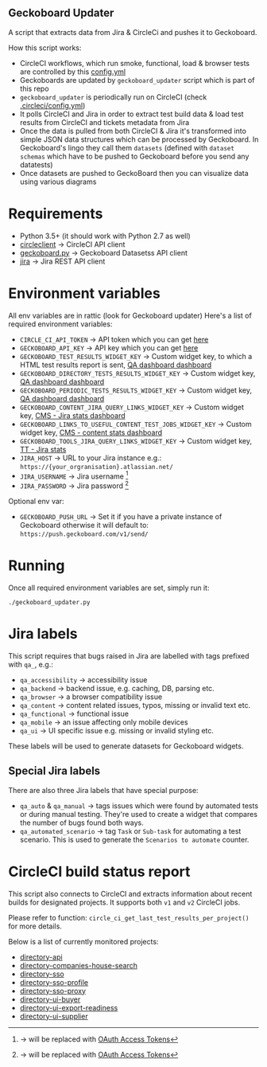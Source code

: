 Geckoboard Updater
------------------

A script that extracts data from Jira & CircleCi and pushes it to Geckoboard.

How this script works:
* CircleCI workflows, which run smoke, functional, load & browser tests are 
    controlled by this [config.yml](https://github.com/uktrade/directory-tests/blob/master/.circleci/config.yml)
* Geckoboards are updated by `geckoboard_updater` script which is part of this repo
* `geckoboard_updater` is periodically run on CircleCI (check 
    [.circleci/config.yml](https://github.com/uktrade/directory-periodic-tests/blob/master/.circleci/config.yml))
* It polls CircleCI and Jira in order to extract test build data & load test 
    results from CircleCI and tickets metadata from Jira
* Once the data is pulled from both CircleCI & Jira it's transformed into 
    simple JSON data structures which can be processed by Geckoboard. 
    In Geckoboard's lingo they call them `datasets` (defined with `dataset schemas` 
    which have to be pushed to Geckoboard before you send any datatests)
* Once datasets are pushed to GeckoBoard then you can visualize data using various diagrams


# Requirements

* Python 3.5+ (it should work with Python 2.7 as well)
* [circleclient](https://pypi.org/project/circleclient/) → CircleCI API client
* [geckoboard.py](https://pypi.org/project/geckoboard.py/) → Geckoboard
    Datasetss API client
* [jira](https://pypi.org/project/jira/) → Jira REST API client


# Environment variables

All env variables are in rattic (look for Geckoboard updater)
Here's a list of required environment variables:

* `CIRCLE_CI_API_TOKEN` → API token which you can get [here](https://circleci.com/account/api)
* `GECKOBOARD_API_KEY` → API key which you can get [here](https://app.geckoboard.com/account/details)
* `GECKOBOARD_TEST_RESULTS_WIDGET_KEY` → Custom widget key, to which a HTML test results report is sent, [QA dashboard dashboard](https://app.geckoboard.com/edit/dashboards/264228)
* `GECKOBOARD_DIRECTORY_TESTS_RESULTS_WIDGET_KEY` → Custom widget key, [QA dashboard dashboard](https://app.geckoboard.com/edit/dashboards/264228)
* `GECKOBOARD_PERIODIC_TESTS_RESULTS_WIDGET_KEY` → Custom widget key, [QA dashboard dashboard](https://app.geckoboard.com/edit/dashboards/264228)
* `GECKOBOARD_CONTENT_JIRA_QUERY_LINKS_WIDGET_KEY` → Custom widget key, [CMS - Jira stats dashboard](https://app.geckoboard.com/edit/dashboards/296262)
* `GECKOBOARD_LINKS_TO_USEFUL_CONTENT_TEST_JOBS_WIDGET_KEY` → Custom widget key, [CMS - content stats dashboard](https://app.geckoboard.com/edit/dashboards/277009)
* `GECKOBOARD_TOOLS_JIRA_QUERY_LINKS_WIDGET_KEY` → Custom widget key, [TT - Jira stats](https://app.geckoboard.com/edit/dashboards/296257)
* `JIRA_HOST` → URL to your Jira instance e.g.: `https://{your_orgranisation}.atlassian.net/`
* `JIRA_USERNAME` → Jira username [^1]
* `JIRA_PASSWORD` →  Jira password [^1]

Optional env var:
* `GECKOBOARD_PUSH_URL` → Set it if you have a private instance of Geckoboard otherwise it will default to: `https://push.geckoboard.com/v1/send/`


[^1]: → will be replaced with [OAuth Access Tokens](https://developer.atlassian.com/server/jira/platform/oauth/)


# Running

Once all required environment variables are set, simply run it:
```
./geckoboard_updater.py
```

# Jira labels

This script requires that bugs raised in Jira are labelled with tags prefixed 
with `qa_`, e.g.:

* `qa_accessibility` → accessibility issue
* `qa_backend` → backend issue, e.g. caching, DB, parsing etc.
* `qa_browser` → a browser compatibility issue
* `qa_content` → content related issues, typos, missing or invalid text etc.
* `qa_functional` → functional issue
* `qa_mobile` → an issue affecting only mobile devices
* `qa_ui` → UI specific issue e.g. missing or invalid styling etc.

These labels will be used to generate datasets for Geckoboard widgets.


## Special Jira labels

There are also three Jira labels that have special purpose:

* `qa_auto` & `qa_manual` → tags issues which were found by automated tests or
    during manual testing. They're used to create a widget that compares the
    number of bugs found both ways.
* `qa_automated_scenario` → tag `Task` or `Sub-task` for automating a test
    scenario. This is used to generate the `Scenarios to automate` counter.


# CircleCI build status report

This script also connects to CircleCI and extracts information about recent
builds for designated projects. It supports both `v1` and `v2` CircleCI jobs.

Please refer to function: `circle_ci_get_last_test_results_per_project()` for
more details.

Below is a list of currently monitored projects:

* [directory-api](https://github.com/uktrade/directory-api)
* [directory-companies-house-search](https://github.com/uktrade/directory-companies-house-search)
* [directory-sso](https://github.com/uktrade/directory-sso)
* [directory-sso-profile](https://github.com/uktrade/directory-sso-profile)
* [directory-sso-proxy](https://github.com/uktrade/directory-sso-proxy)
* [directory-ui-buyer](https://github.com/uktrade/directory-ui-buyer)
* [directory-ui-export-readiness](https://github.com/uktrade/directory-ui-export-readiness)
* [directory-ui-supplier](https://github.com/uktrade/directory-ui-supplier)

